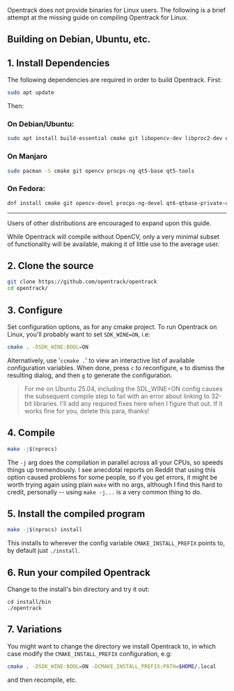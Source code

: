Opentrack does not provide binaries for Linux users. The following is a brief attempt at the missing guide on compiling Opentrack for Linux.

## Building on Debian, Ubuntu, etc.

## 1. Install Dependencies

The following dependencies are required in order to build Opentrack. First:

```sh
sudo apt update
```

Then:

### On Debian/Ubuntu:

```sh
sudo apt install build-essential cmake git libopencv-dev libproc2-dev qt6-base-private-dev qt6-tools-dev
```

### On Manjaro

```sh
sudo pacman -S cmake git opencv procps-ng qt5-base qt5-tools
```

### On Fedora:

```sh
dnf install cmake git opencv-devel procps-ng-devel qt6-qtbase-private-devel qt6-qttools-devel
```

---

Users of other distributions are encouraged to expand upon this guide.

While Opentrack will compile without OpenCV, only a very minimal subset of functionality will be available, making it of little use to the average user. 

## 2. Clone the source

```bash
git clone https://github.com/opentrack/opentrack
cd opentrack/
```

## 3. Configure

Set configuration options, as for any cmake project. To run Opentrack on
Linux, you'll probably want to set `SDK_WINE=ON`, i.e:

```sh
cmake . -DSDK_WINE:BOOL=ON
```

Alternatively, use '`ccmake .`' to view an interactive list of available configuration variables. When done, press `c` to reconfigure, `e` to dismiss the resulting dialog, and then `g` to generate the configuration.

> For me on Ubuntu 25.04, including the SDL_WINE=ON config causes the subsequent
> compile step to fail with an error about linking to 32-bit libraries. I'll add
> any required fixes here when I figure that out. If it works fine for you,
> delete this para, thanks!

## 4. Compile

```sh
make -j$(nprocs)
```

The `-j` arg does the compilation in parallel across all your CPUs, so speeds
things up tremendously. I see anecdotal reports on Reddit that using this
option caused problems for some people, so if you get errors, it might be worth
trying again using plain `make` with no args, although I find this hard to
credit, personally -- using `make -j...` is a very common thing to do.

## 5. Install the compiled program

```sh
make -j$(nprocs) install
```

This installs to wherever the config variable `CMAKE_INSTALL_PREFIX` points to,
by default just `./install`.

## 6. Run your compiled Opentrack

Change to the install's bin directory and try it out:

```
cd install/bin
./opentrack
```

## 7. Variations

You might want to change the directory we install Opentrack to, in which case
modify the `CMAKE_INSTALL_PREFIX` configuration, e.g:

```sh
cmake . -DSDK_WINE:BOOL=ON -DCMAKE_INSTALL_PREFIX:PATH=$HOME/.local
```

and then recompile, etc.

